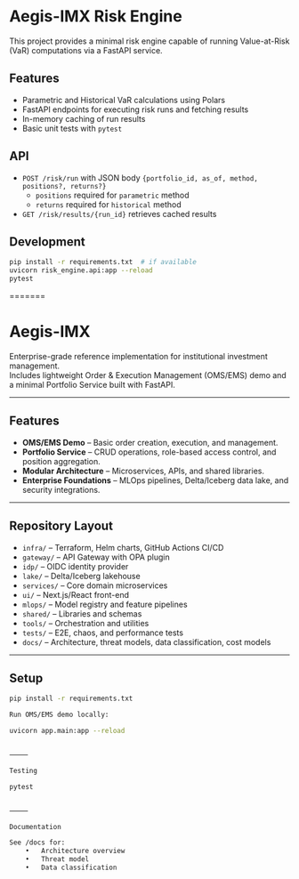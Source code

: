 # Aegis-IMX Risk Engine

This project provides a minimal risk engine capable of running Value-at-Risk (VaR) computations via a FastAPI service.

## Features
- Parametric and Historical VaR calculations using Polars
- FastAPI endpoints for executing risk runs and fetching results
- In-memory caching of run results
- Basic unit tests with `pytest`

## API
- `POST /risk/run` with JSON body `{portfolio_id, as_of, method, positions?, returns?}`
  - `positions` required for `parametric` method
  - `returns` required for `historical` method
- `GET /risk/results/{run_id}` retrieves cached results

## Development
```bash
pip install -r requirements.txt  # if available
uvicorn risk_engine.api:app --reload
pytest
```
=======
# Aegis-IMX

Enterprise-grade reference implementation for institutional investment management.  
Includes lightweight Order & Execution Management (OMS/EMS) demo and a minimal Portfolio Service built with FastAPI.

---

## Features
- **OMS/EMS Demo** – Basic order creation, execution, and management.
- **Portfolio Service** – CRUD operations, role-based access control, and position aggregation.
- **Modular Architecture** – Microservices, APIs, and shared libraries.
- **Enterprise Foundations** – MLOps pipelines, Delta/Iceberg data lake, and security integrations.

---

## Repository Layout
- `infra/` – Terraform, Helm charts, GitHub Actions CI/CD
- `gateway/` – API Gateway with OPA plugin
- `idp/` – OIDC identity provider
- `lake/` – Delta/Iceberg lakehouse
- `services/` – Core domain microservices
- `ui/` – Next.js/React front-end
- `mlops/` – Model registry and feature pipelines
- `shared/` – Libraries and schemas
- `tools/` – Orchestration and utilities
- `tests/` – E2E, chaos, and performance tests
- `docs/` – Architecture, threat models, data classification, cost models

---

## Setup

```bash
pip install -r requirements.txt

Run OMS/EMS demo locally:

uvicorn app.main:app --reload


⸻

Testing

pytest


⸻

Documentation

See /docs for:
	•	Architecture overview
	•	Threat model
	•	Data classification

